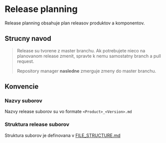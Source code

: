 # Release planning

Release planning obsahuje plan releasov produktov a komponentov. 

## Strucny navod

> Release su tvorene z master branchu.
> Ak potrebujete nieco na planovanom release zmenit, spravte k nemu samostatny branch a pull request. 
> 
> Repository manager **nasledne** zmerguje zmeny do master branchu.

## Konvencie
### Nazvy suborov
Nazvy release suborov su vo formate `<Product>_<Version>.md`

### Struktura release suborov
Struktura suborov je definovana v [FILE_STRUCTURE.md](FILE_STRUCTURE.md)
